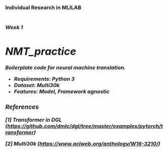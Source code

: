<h3>Individual Research in MLILAB<h3> <br>
<i>Week 1<i>

# NMT_practice
Boilerplate code for neural machine translation.

* Requirements: Python 3
* Dataset: Multi30k
* Features: Model, Framework agnostic

### References
[1] Transformer in DGL (https://github.com/dmlc/dgl/tree/master/examples/pytorch/transformer)

[2] Multi30k (https://www.aclweb.org/anthology/W16-3210/)
